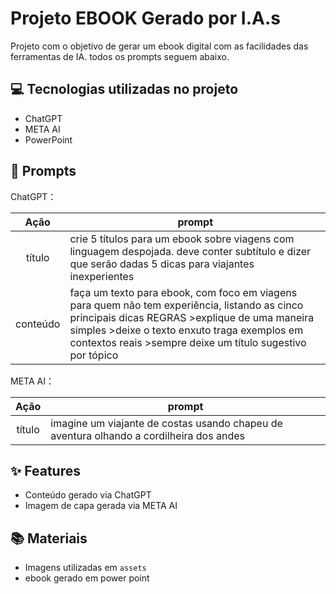 # Projeto EBOOK Gerado por I.A.s

Projeto com o objetivo de gerar um ebook digital com as facilidades das ferramentas de IA. todos os prompts
seguem abaixo.

## 💻 Tecnologias utilizadas no projeto

- ChatGPT 
- META AI
- PowerPoint

## 🧠 Prompts


ChatGPT：

|   Ação   | prompt                                                                                                                                                                                                                                                                         |
| :------: | ------------------------------------------------------------------------------------------------------------------------------------------------------------------------------------------------------------------------------------------------------------------------------ |
|  título  | crie 5 títulos para um ebook sobre viagens com linguagem despojada. deve conter subtítulo e dizer que serão dadas 5 dicas para viajantes inexperientes                                                    |
| conteúdo | faça um texto para ebook, com foco em viagens para quem não tem experiência, listando as cinco principais dicas REGRAS >explique de uma maneira simples >deixe o texto enxuto traga exemplos em contextos reais >sempre deixe um título sugestivo por tópico |


META AI：

|  Ação  | prompt                                                                                 |
| :----: | -------------------------------------------------------------------------------------- |
| título | imagine um viajante de costas usando chapeu de aventura olhando a cordilheira dos andes |

## ✨ Features

- Conteúdo gerado via ChatGPT
- Imagem de capa gerada via META AI

## 📚 Materiais

- Imagens utilizadas em `assets`
- ebook gerado em power point
